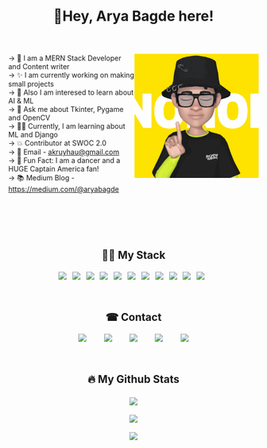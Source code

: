 # <p align="center">👋Hey, Arya Bagde here!</p>
<br />
<p>
<img align= "right" src="images/no_gif.gif" alt="no_gif" style="width:250px;" />
&rarr; 🌟 I am a MERN Stack Developer and Content writer <br />  
&rarr; ✨ I am currently working on making small projects <br /> 
&rarr; 🌱 Also I am interesed to learn about AI & ML<br /> 
&rarr; 🐍 Ask me about Tkinter, Pygame and OpenCV<br /> 
&rarr; 👨‍💻 Currently, I am learning about ML and Django<br /> 
&rarr; 💥 Contributor at SWOC 2.0<br /> 
&rarr; 📩 Email - <a href="akruyhau@gmail.com">akruyhau@gmail.com</a> <br /> 
&rarr; 🎁 Fun Fact: I am a dancer and a HUGE Captain America fan! <br />
&rarr; 📚 Medium Blog - <a href="https://medium.com/@aryabagde">https://medium.com/@aryabagde</a> <br />
</p>
<br />
<br />
<br />
<br />

## <p align="center">💁‍♂️ My Stack </p>
<!-- nbsp - singular space, ensp double space, emsp 4 spaces-->
<p align="center">
<img src="https://img.shields.io/badge/Python-3776AB?style=for-the-badge&logo=python&logoColor=white"> &nbsp
<img src="https://img.shields.io/badge/C%2B%2B-00599C?style=for-the-badge&logo=c%2B%2B&logoColor=white"> &nbsp
<img src="https://img.shields.io/badge/HTML5-E34F26?style=for-the-badge&logo=html5&logoColor=white"> &nbsp
<img src="https://img.shields.io/badge/CSS3-1572B6?style=for-the-badge&logo=css3&logoColor=white"> &nbsp
<img src="https://img.shields.io/badge/Bootstrap-563D7C?style=for-the-badge&logo=bootstrap&logoColor=white"> &nbsp
<img src="https://img.shields.io/badge/JavaScript-F7DF1E?style=for-the-badge&logo=javascript&logoColor=black"> &nbsp
<img src="https://img.shields.io/badge/Node.js-43853D?style=for-the-badge&logo=node.js&logoColor=white"> &nbsp
<img src="https://img.shields.io/badge/Express.js-404D59?style=for-the-badge"> &nbsp
<img src="https://img.shields.io/badge/React-20232A?style=for-the-badge&logo=react&logoColor=61DAFB"> &nbsp
<img src="https://img.shields.io/badge/MongoDB-4EA94B?style=for-the-badge&logo=mongodb&logoColor=white"> &nbsp
<img src="https://img.shields.io/badge/MySQL-00000F?style=for-the-badge&logo=mysql&logoColor=white"> &nbsp
</p>
<br />

## <p align="center">☎ Contact <p>
  
<p align="center">
<img src="https://img.shields.io/badge/LinkedIn-0077B5?style=for-the-badge&logo=linkedin&logoColor=white"> &nbsp &nbsp &nbsp &nbsp
<img src="https://img.shields.io/badge/Instagram-E4405F?style=for-the-badge&logo=instagram&logoColor=white"> &nbsp &nbsp &nbsp &nbsp
<img src="https://img.shields.io/badge/Gmail-D14836?style=for-the-badge&logo=gmail&logoColor=white"> &nbsp &nbsp &nbsp &nbsp
<img src="https://img.shields.io/badge/Discord-7289DA?style=for-the-badge&logo=discord&logoColor=white"> &nbsp &nbsp &nbsp &nbsp
<img src="https://img.shields.io/badge/Medium-12100E?style=for-the-badge&logo=medium&logoColor=white">
</p>
<br />

## <p align="center">🔥 My Github Stats <p>

<p align="center">
<a href="https://github.com/aryabagde/github-readme-stats">
  <img align="center" src="https://github-readme-stats.vercel.app/api?username=aryabagde&show_icons=true&theme=chartreuse-dark" />
</a>
<br />
<br />
<a href="https://github.com/aryabagde/streak-stats">
  <img align="center" src="https://github-readme-streak-stats.herokuapp.com/?user=DenverCoder1&theme=dark" />
</a>
<br />
<br />
<a href="https://github.com/aryabagde/github-readme-stats">
  <img align="center" src="https://github-readme-stats.vercel.app/api/top-langs/?username=aryabagde&layout=compact" />
</a>
</p>
